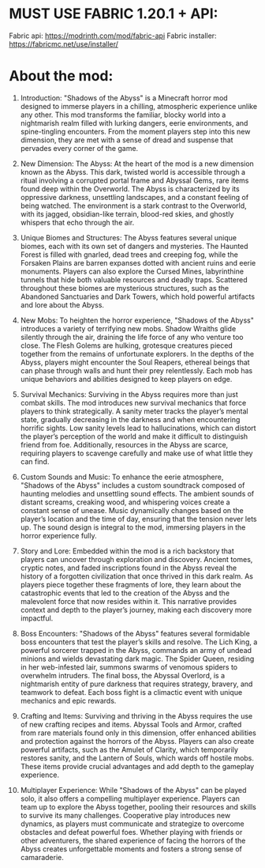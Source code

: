 # MUST USE FABRIC 1.20.1 + API:
Fabric api: https://modrinth.com/mod/fabric-api
Fabric installer: https://fabricmc.net/use/installer/

# About the mod:
1. Introduction:
"Shadows of the Abyss" is a Minecraft horror mod designed to immerse players in a chilling, atmospheric experience unlike any other. This mod transforms the familiar, blocky world into a nightmarish realm filled with lurking dangers, eerie environments, and spine-tingling encounters. From the moment players step into this new dimension, they are met with a sense of dread and suspense that pervades every corner of the game.

2. New Dimension: The Abyss:
At the heart of the mod is a new dimension known as the Abyss. This dark, twisted world is accessible through a ritual involving a corrupted portal frame and Abyssal Gems, rare items found deep within the Overworld. The Abyss is characterized by its oppressive darkness, unsettling landscapes, and a constant feeling of being watched. The environment is a stark contrast to the Overworld, with its jagged, obsidian-like terrain, blood-red skies, and ghostly whispers that echo through the air.

3. Unique Biomes and Structures:
The Abyss features several unique biomes, each with its own set of dangers and mysteries. The Haunted Forest is filled with gnarled, dead trees and creeping fog, while the Forsaken Plains are barren expanses dotted with ancient ruins and eerie monuments. Players can also explore the Cursed Mines, labyrinthine tunnels that hide both valuable resources and deadly traps. Scattered throughout these biomes are mysterious structures, such as the Abandoned Sanctuaries and Dark Towers, which hold powerful artifacts and lore about the Abyss.

4. New Mobs:
To heighten the horror experience, "Shadows of the Abyss" introduces a variety of terrifying new mobs. Shadow Wraiths glide silently through the air, draining the life force of any who venture too close. The Flesh Golems are hulking, grotesque creatures pieced together from the remains of unfortunate explorers. In the depths of the Abyss, players might encounter the Soul Reapers, ethereal beings that can phase through walls and hunt their prey relentlessly. Each mob has unique behaviors and abilities designed to keep players on edge.

5. Survival Mechanics:
Surviving in the Abyss requires more than just combat skills. The mod introduces new survival mechanics that force players to think strategically. A sanity meter tracks the player’s mental state, gradually decreasing in the darkness and when encountering horrific sights. Low sanity levels lead to hallucinations, which can distort the player’s perception of the world and make it difficult to distinguish friend from foe. Additionally, resources in the Abyss are scarce, requiring players to scavenge carefully and make use of what little they can find.

6. Custom Sounds and Music:
To enhance the eerie atmosphere, "Shadows of the Abyss" includes a custom soundtrack composed of haunting melodies and unsettling sound effects. The ambient sounds of distant screams, creaking wood, and whispering voices create a constant sense of unease. Music dynamically changes based on the player’s location and the time of day, ensuring that the tension never lets up. The sound design is integral to the mod, immersing players in the horror experience fully.

7. Story and Lore:
Embedded within the mod is a rich backstory that players can uncover through exploration and discovery. Ancient tomes, cryptic notes, and faded inscriptions found in the Abyss reveal the history of a forgotten civilization that once thrived in this dark realm. As players piece together these fragments of lore, they learn about the catastrophic events that led to the creation of the Abyss and the malevolent force that now resides within it. This narrative provides context and depth to the player’s journey, making each discovery more impactful.

8. Boss Encounters:
"Shadows of the Abyss" features several formidable boss encounters that test the player’s skills and resolve. The Lich King, a powerful sorcerer trapped in the Abyss, commands an army of undead minions and wields devastating dark magic. The Spider Queen, residing in her web-infested lair, summons swarms of venomous spiders to overwhelm intruders. The final boss, the Abyssal Overlord, is a nightmarish entity of pure darkness that requires strategy, bravery, and teamwork to defeat. Each boss fight is a climactic event with unique mechanics and epic rewards.

9. Crafting and Items:
Surviving and thriving in the Abyss requires the use of new crafting recipes and items. Abyssal Tools and Armor, crafted from rare materials found only in this dimension, offer enhanced abilities and protection against the horrors of the Abyss. Players can also create powerful artifacts, such as the Amulet of Clarity, which temporarily restores sanity, and the Lantern of Souls, which wards off hostile mobs. These items provide crucial advantages and add depth to the gameplay experience.

10. Multiplayer Experience:
While "Shadows of the Abyss" can be played solo, it also offers a compelling multiplayer experience. Players can team up to explore the Abyss together, pooling their resources and skills to survive its many challenges. Cooperative play introduces new dynamics, as players must communicate and strategize to overcome obstacles and defeat powerful foes. Whether playing with friends or other adventurers, the shared experience of facing the horrors of the Abyss creates unforgettable moments and fosters a strong sense of camaraderie.





